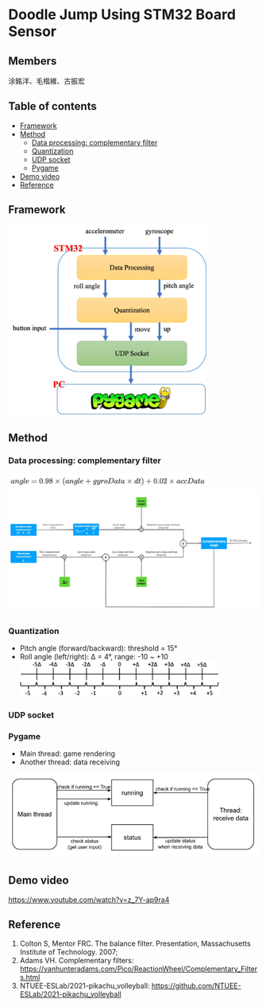 # Doodle Jump Using STM32 Board Sensor

## Members

涂銘洋、毛楷維、古振宏

## Table of contents

- [Framework](#framework)
- [Method](#method)
    - [Data processing: complementary filter](#data-processing-complementary-filter)
    - [Quantization](#quantization)
    - [UDP socket](#udp-socket)
    - [Pygame](#pygame)
- [Demo video](#demo-video)
- [Reference](#reference)

## Framework

<img src="./figures/framework.jpeg" width="400">

## Method

### Data processing: complementary filter

<img src="./figures/latex/complementary.png" width="400">

<img src="./figures/complementary.jpeg" width="800">

### Quantization

- Pitch angle (forward/backward): threshold = 15°
- Roll angle (left/right): Δ = 4°, range: -10 ~ +10
    <img src="./figures/quantization.jpeg" width="400">

### UDP socket

<!-- TODO -->

### Pygame

- Main thread: game rendering
- Another thread: data receiving

<img src="./figures/pygame.jpeg" width="600">

## Demo video

https://www.youtube.com/watch?v=z_7Y-ap9ra4

## Reference

1. Colton S, Mentor FRC. The balance filter. Presentation, Massachusetts Institute of Technology. 2007;
2. Adams VH. Complementary filters: https://vanhunteradams.com/Pico/ReactionWheel/Complementary_Filters.html
3. NTUEE-ESLab/2021-pikachu_volleyball: https://github.com/NTUEE-ESLab/2021-pikachu_volleyball

